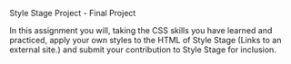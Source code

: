 Style Stage Project - Final Project

In this assignment you will, taking the CSS skills you have learned and practiced, apply your own styles to the HTML of Style Stage (Links to an external site.) and submit your contribution to Style Stage for inclusion.